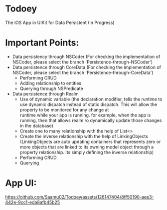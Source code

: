 # Todoey
The iOS App in UIKit for Data Persistent (In Progress)

# Important Points:
- Data persistency through NSCoder (For checking the implementation of NSCoder, please select the branch 'Persistence-through-NSCoder')
- Data persistence through CoreData (For checking the implementation of NSCoder, please select the branch 'Persistence-through-CoreData')
    - Performing CRUD
    - Adding relationship to entities
    - Querying through NSPredicate
- Data persistence through Realm
    - Use of dynamic variable (the declaration modifier, tells the runtime to use dynamic dispatch instead of static dispatch. This will allow the property to be monitored for any change at     
      runtime while your app is running. for example, when the app is running, then that allows realm ro dynamically update those changes in the database)
    - Create one to many relationship with the help of List<>
    - Create the inverse relationship with the help of LinkingObjects (LinkingObjects are auto updating containers that represents zero or more objects that are linked to its owning model object 
      through  a property relationship. Its simply defining the inverse relationship)
    - Performing CRUD
    - Querying



# App UI:

https://github.com/Saamu02/Todoey/assets/126147404/8ff50190-aee3-442e-9cc1-eda8afb45b25

